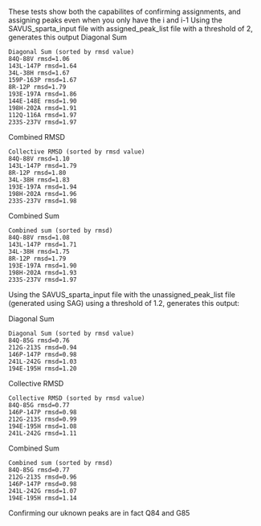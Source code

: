 These tests show both the capabilites of confirming assignments, and assigning peaks even when you only have the i and i-1
Using the SAVUS_sparta_input file with assigned_peak_list file with a threshold of 2, generates this output
Diagonal Sum
```
Diagonal Sum (sorted by rmsd value)
84Q-88V rmsd=1.06
143L-147P rmsd=1.64
34L-38H rmsd=1.67
159P-163P rmsd=1.67
8R-12P rmsd=1.79
193E-197A rmsd=1.86
144E-148E rmsd=1.90
198H-202A rmsd=1.91
112Q-116A rmsd=1.97
233S-237V rmsd=1.97
```
Combined RMSD
```
Collective RMSD (sorted by rmsd value)
84Q-88V rmsd=1.10
143L-147P rmsd=1.79
8R-12P rmsd=1.80
34L-38H rmsd=1.83
193E-197A rmsd=1.94
198H-202A rmsd=1.96
233S-237V rmsd=1.98
```
Combined Sum
```
Combined sum (sorted by rmsd)
84Q-88V rmsd=1.08
143L-147P rmsd=1.71
34L-38H rmsd=1.75
8R-12P rmsd=1.79
193E-197A rmsd=1.90
198H-202A rmsd=1.93
233S-237V rmsd=1.97
```

Using the SAVUS_sparta_input file with the unassigned_peak_list file (generated using SAG) using a threshold of 1.2, generates this output:

Diagonal Sum
```
Diagonal Sum (sorted by rmsd value)
84Q-85G rmsd=0.76
212G-213S rmsd=0.94
146P-147P rmsd=0.98
241L-242G rmsd=1.03
194E-195H rmsd=1.20
```
Collective RMSD
```
Collective RMSD (sorted by rmsd value)
84Q-85G rmsd=0.77
146P-147P rmsd=0.98
212G-213S rmsd=0.99
194E-195H rmsd=1.08
241L-242G rmsd=1.11
```
Combined Sum
```
Combined sum (sorted by rmsd)
84Q-85G rmsd=0.77
212G-213S rmsd=0.96
146P-147P rmsd=0.98
241L-242G rmsd=1.07
194E-195H rmsd=1.14
```
Confirming our uknown peaks are in fact Q84 and G85
